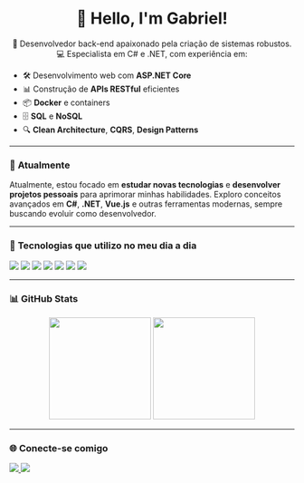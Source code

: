 

<!--
**Meliosam/Meliosam** is a ✨ _special_ ✨ repository because its `README.md` (this file) appears on your GitHub profile.

Here are some ideas to get you started:

- 🔭 I’m currently working on ...
- 🌱 I’m currently learning ...
- 👯 I’m looking to collaborate on ...
- 🤔 I’m looking for help with ...
- 💬 Ask me about ...
- 📫 How to reach me: ...
- 😄 Pronouns: ...
- ⚡ Fun fact: ...
-->

<h1 align="center">👋 Hello, I'm Gabriel!</h1>

<p align="center">
🚀 Desenvolvedor back-end apaixonado pela criação de sistemas robustos.<br>
💻 Especialista em C# e .NET, com experiência em:
</p>

- 🛠️ Desenvolvimento web com **ASP.NET Core**
- 📊 Construção de **APIs RESTful** eficientes
- 📦 **Docker** e containers
- 🗄️ **SQL** e **NoSQL**
- 🔍 **Clean Architecture**, **CQRS**, **Design Patterns**

---

### 💼 **Atualmente**
Atualmente, estou focado em **estudar novas tecnologias** e **desenvolver projetos pessoais** para aprimorar minhas habilidades. Exploro conceitos avançados em **C#**, **.NET**, **Vue.js** e outras ferramentas modernas, sempre buscando evoluir como desenvolvedor.


---

### 🧰 **Tecnologias que utilizo no meu dia a dia**
<p align="left">
    <img src="https://img.shields.io/badge/C%23-239120?style=for-the-badge&logo=c-sharp&logoColor=white" />
    <img src="https://img.shields.io/badge/.NET-512BD4?style=for-the-badge&logo=dotnet&logoColor=white" />
    <img src="https://img.shields.io/badge/Vue.js-4FC08D?style=for-the-badge&logo=vue.js&logoColor=white" />
    <img src="https://img.shields.io/badge/Docker-2496ED?style=for-the-badge&logo=docker&logoColor=white" />
    <img src="https://img.shields.io/badge/SQL-CC2927?style=for-the-badge&logo=microsoft-sql-server&logoColor=white" />
    <img src="https://img.shields.io/badge/GitHub-181717?style=for-the-badge&logo=github&logoColor=white" />
    <img src="https://img.shields.io/badge/Swagger-85EA2D?style=for-the-badge&logo=swagger&logoColor=black" />
</p>

---

### 📊 **GitHub Stats**
<div align="center">
    <img height="180em" src="https://github-readme-stats.vercel.app/api?username=SeuUsuario&show_icons=true&theme=tokyonight" />
    <img height="180em" src="https://github-readme-stats.vercel.app/api/top-langs/?username=SeuUsuario&layout=compact&theme=tokyonight" />
</div>

---

### 🌐 **Conecte-se comigo**
<p align="left">
    <a href="https://www.linkedin.com/in/www.linkedin.com/gabriel-alves-423410275/" target="_blank">
        <img src="https://img.shields.io/badge/LinkedIn-0077B5?style=for-the-badge&logo=linkedin&logoColor=white" />
    </a>
    <a href="https://www.youtube.com/@meliosam8029" target="_blank">
        <img src="https://img.shields.io/badge/Youtube-FF0000?style=for-the-badge&logo=youtube&logoColor=white" />
    </a>
</p>

